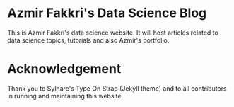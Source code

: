 # Azmir Fakkri's Data Science Blog

This is Azmir Fakkri's data science website. It will host articles related to data science topics, tutorials and also Azmir's portfolio.  

# Acknowledgement
Thank you to Sylhare's Type On Strap (Jekyll theme) and to all contributors in running and maintaining this website. 
